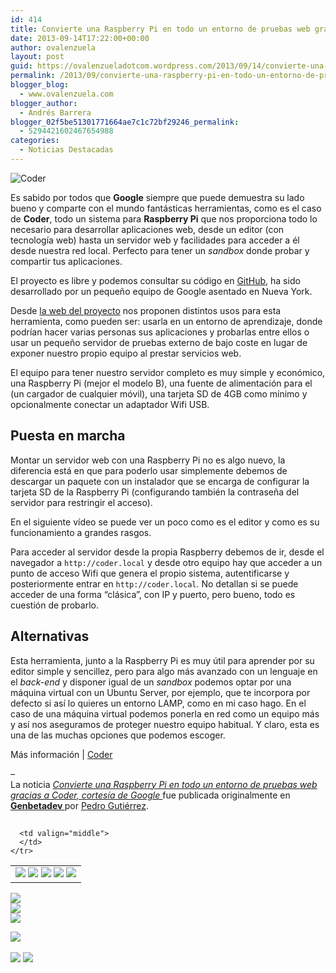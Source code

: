 ```yaml
---
id: 414
title: Convierte una Raspberry Pi en todo un entorno de pruebas web gracias a Coder, cortesía de Google
date: 2013-09-14T17:22:00+00:00
author: ovalenzuela
layout: post
guid: https://ovalenzueladotcom.wordpress.com/2013/09/14/convierte-una-raspberry-pi-en-todo-un-entorno-de-pruebas-web-gracias-a-coder-cortesia-de-google
permalink: /2013/09/convierte-una-raspberry-pi-en-todo-un-entorno-de-pruebas-web-gracias-a-coder-cortesia-de-google.html
blogger_blog:
  - www.ovalenzuela.com
blogger_author:
  - Andrés Barrera
blogger_02f5be51301771664ae7c1c72bf29246_permalink:
  - 5294421602467654988
categories:
  - Noticias Destacadas
---
```

![Coder](http://img.genbetadev.com/2013/09/Sin-t%C3%ADtulo-1.png)

Es sabido por todos que **Google** siempre que puede demuestra su lado bueno y comparte con el mundo fantásticas herramientas, como es el caso de **Coder**, todo un sistema para **Raspberry Pi** que nos proporciona todo lo necesario para desarrollar aplicaciones web, desde un editor (con tecnología web) hasta un servidor web y facilidades para acceder a él desde nuestra red local. Perfecto para tener un _sandbox_ donde probar y compartir tus aplicaciones.

<a name='more'></a>

El proyecto es libre y podemos consultar su código en <a href="https://github.com/googlecreativelab/coder/" target="_blank">GitHub</a>, ha sido desarrollado por un pequeño equipo de Google asentado en Nueva York.

Desde <a href="http://googlecreativelab.github.io/coder/" target="_blank">la web del proyecto</a> nos proponen distintos usos para esta herramienta, como pueden ser: usarla en un entorno de aprendizaje, donde podrían hacer varias personas sus aplicaciones y probarlas entre ellos o usar un pequeño servidor de pruebas externo de bajo coste en lugar de exponer nuestro propio equipo al prestar servicios web.

El equipo para tener nuestro servidor completo es muy simple y económico, una Raspberry Pi (mejor el modelo B), una fuente de alimentación para el (un cargador de cualquier móvil), una tarjeta SD de 4GB como mínimo y opcionalmente conectar un adaptador Wifi <span>USB</span>.

## Puesta en marcha

Montar un servidor web con una Raspberry Pi no es algo nuevo, la diferencia está en que para poderlo usar simplemente debemos de descargar un paquete con un instalador que se encarga de configurar la tarjeta SD de la Raspberry Pi (configurando también la contraseña del servidor para restringir el acceso).

En el siguiente vídeo se puede ver un poco como es el editor y como es su funcionamiento a grandes rasgos.</p> 

Para acceder al servidor desde la propia Raspberry debemos de ir, desde el navegador a `http://coder.local` y desde otro equipo hay que acceder a un punto de acceso Wifi que genera el propio sistema, autentificarse y posteriormente entrar en `http://coder.local`. No detallan si se puede acceder de una forma “clásica”, con IP y puerto, pero bueno, todo es cuestión de probarlo.

## Alternativas

Esta herramienta, junto a la Raspberry Pi es muy útil para aprender por su editor simple y sencillez, pero para algo más avanzado con un lenguaje en el _back-end_ y disponer igual de un _sandbox_ podemos optar por una máquina virtual con un Ubuntu Server, por ejemplo, que te incorpora por defecto si así lo quieres un entorno <span>LAMP</span>, como en mi caso hago. En el caso de una máquina virtual podemos ponerla en red como un equipo más y así nos aseguramos de proteger nuestro equipo habitual. Y claro, esta es una de las muchas opciones que podemos escoger.

Más información | <a href="http://googlecreativelab.github.io/coder/" target="_blank">Coder</a>

&#8211;    
La noticia  <a href="http://www.genbetadev.com/desarrollo-web/convierte-una-raspberry-pi-en-todo-un-entorno-de-pruebas-gracias-a-coder-cortesia-de-google?utm_source=Feedburner&utm_medium=rss&utm_campaign=footer" target="_blank"><em> Convierte una Raspberry Pi en todo un entorno de pruebas web gracias a Coder, cortesía de Google </em> </a> fue publicada originalmente en  <a href="http://www.genbetadev.com" target="_blank"><strong> Genbetadev </strong> </a> por <a href="http://www.genbetadev.com/autor/pedro-gutierrez" target="_blank">Pedro Gutiérrez</a>. 


<img width="1" height="1" src="http://weblogssl.feedsportal.com/c/33859/f/609642/s/313aa99e/sc/5/mf.gif" border="0" /> 

<div>
  <table border="0">
    <tr>
      <td valign="middle">
        <a href="http://share.feedsportal.com/share/twitter/?u=http%3A%2F%2Fwww.genbetadev.com%2Fdesarrollo-web%2Fconvierte-una-raspberry-pi-en-todo-un-entorno-de-pruebas-gracias-a-coder-cortesia-de-google&t=Convierte+una+Raspberry+Pi+en+todo+un+entorno+de+pruebas+web+gracias+a+Coder%2C+cortes%C3%ADa+de+Google" target="_blank"><img src="http://res3.feedsportal.com/social/twitter.png" border="0" /></a> <a href="http://share.feedsportal.com/share/facebook/?u=http%3A%2F%2Fwww.genbetadev.com%2Fdesarrollo-web%2Fconvierte-una-raspberry-pi-en-todo-un-entorno-de-pruebas-gracias-a-coder-cortesia-de-google&t=Convierte+una+Raspberry+Pi+en+todo+un+entorno+de+pruebas+web+gracias+a+Coder%2C+cortes%C3%ADa+de+Google" target="_blank"><img src="http://res3.feedsportal.com/social/facebook.png" border="0" /></a> <a href="http://share.feedsportal.com/share/linkedin/?u=http%3A%2F%2Fwww.genbetadev.com%2Fdesarrollo-web%2Fconvierte-una-raspberry-pi-en-todo-un-entorno-de-pruebas-gracias-a-coder-cortesia-de-google&t=Convierte+una+Raspberry+Pi+en+todo+un+entorno+de+pruebas+web+gracias+a+Coder%2C+cortes%C3%ADa+de+Google" target="_blank"><img src="http://res3.feedsportal.com/social/linkedin.png" border="0" /></a> <a href="http://share.feedsportal.com/share/gplus/?u=http%3A%2F%2Fwww.genbetadev.com%2Fdesarrollo-web%2Fconvierte-una-raspberry-pi-en-todo-un-entorno-de-pruebas-gracias-a-coder-cortesia-de-google&t=Convierte+una+Raspberry+Pi+en+todo+un+entorno+de+pruebas+web+gracias+a+Coder%2C+cortes%C3%ADa+de+Google" target="_blank"><img src="http://res3.feedsportal.com/social/googleplus.png" border="0" /></a> <a href="http://share.feedsportal.com/share/email/?u=http%3A%2F%2Fwww.genbetadev.com%2Fdesarrollo-web%2Fconvierte-una-raspberry-pi-en-todo-un-entorno-de-pruebas-gracias-a-coder-cortesia-de-google&t=Convierte+una+Raspberry+Pi+en+todo+un+entorno+de+pruebas+web+gracias+a+Coder%2C+cortes%C3%ADa+de+Google" target="_blank"><img src="http://res3.feedsportal.com/social/email.png" border="0" /></a>
      </td>
      
      <td valign="middle">
      </td>
    </tr>
  </table>
</div>

<a href="http://da.feedsportal.com/r/173953768794/u/49/f/609642/c/33859/s/313aa99e/sc/5/kg/391/rc/1/rc.htm" target="_blank"><img src="http://da.feedsportal.com/r/173953768794/u/49/f/609642/c/33859/s/313aa99e/sc/5/kg/391/rc/1/rc.img" border="0" /></a>  
<a href="http://da.feedsportal.com/r/173953768794/u/49/f/609642/c/33859/s/313aa99e/sc/5/kg/391/rc/2/rc.htm" target="_blank"><img src="http://da.feedsportal.com/r/173953768794/u/49/f/609642/c/33859/s/313aa99e/sc/5/kg/391/rc/2/rc.img" border="0" /></a>  
<a href="http://da.feedsportal.com/r/173953768794/u/49/f/609642/c/33859/s/313aa99e/sc/5/kg/391/rc/3/rc.htm" target="_blank"><img src="http://da.feedsportal.com/r/173953768794/u/49/f/609642/c/33859/s/313aa99e/sc/5/kg/391/rc/3/rc.img" border="0" /></a>

<a href="http://da.feedsportal.com/r/173953768794/u/49/f/609642/c/33859/s/313aa99e/kg/391/a2.htm" target="_blank"><img src="http://da.feedsportal.com/r/173953768794/u/49/f/609642/c/33859/s/313aa99e/kg/391/a2.img" border="0" /></a>
<img width="1" height="1" src="http://pi.feedsportal.com/r/173953768794/u/49/f/609642/c/33859/s/313aa99e/kg/391/a2t.img" border="0" /> 

<div>
  <a href="http://feeds.weblogssl.com/~ff/genbetadev?a=dwYToo9CWyQ:PznMSD4Rg9o:yIl2AUoC8zA" target="_blank"><img src="http://feeds.feedburner.com/~ff/genbetadev?d=yIl2AUoC8zA" border="0" /></a> <a href="http://feeds.weblogssl.com/~ff/genbetadev?a=dwYToo9CWyQ:PznMSD4Rg9o:7Q72WNTAKBA" target="_blank"><img src="http://feeds.feedburner.com/~ff/genbetadev?d=7Q72WNTAKBA" border="0" /></a>
</div>

<img src="http://feeds.feedburner.com/~r/genbetadev/~4/dwYToo9CWyQ" height="1" width="1" />